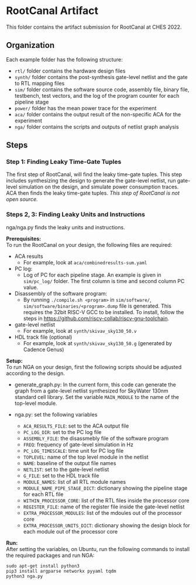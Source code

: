 # RootCanal Artifact

This folder contains the artifact submission for RootCanal at CHES 2022.

## Organization

Each example folder has the following structure:
- `rtl/` folder contains the hardware design files
- `synth/` folder contains the post-synthesis gate-level netlist and the gate to RTL mapping files
- `sim/` folder contains the software source code, assembly file, binary file, testbench, test vectors, and the log of the program counter for each pipeline stage
- `power/` folder has the mean power trace for the experiment
- `aca/` folder contains the output result of the non-specific ACA for the experiment
- `nga/` folder contains the scripts and outputs of netlist graph analysis

## Steps

### **Step 1: Finding Leaky Time-Gate Tuples**

The first step of RootCanal, will find the leaky time-gate tuples. This step includes synthesizing the design to generate the gate-level netlist, run gate-level simulation on the design, and simulate power consumption traces. ACA then finds the leaky time-gate tuples. 
*This step of RootCanal is not open source.*

### **Steps 2, 3: Finding Leaky Units and Instructions**
nga/nga.py finds the leaky units and instructions.  

**Prerequisites:**  
To run the RootCanal on your design, the following files are required:

 - ACA results
	 - For example, look at `aca/combinedresults-sum.yaml` 
 - PC log: 
	 - Log of PC for each pipeline stage. An example is given in `sim/pc_log/` folder. The first column is time and second column PC value. 
 - Disassembly of the software program: 
     - By running `./compile.sh <program>` in `sim/software/`, `sim/software/binaries/<program>.dump` file is generated. This requires the 32bit RISC-V GCC to be installed. To install, follow the steps in https://github.com/riscv-collab/riscv-gnu-toolchain.
 - gate-level netlist
     - For example, look at `synth/skivav_sky130_50.v`
 - HDL track file (optional)
     - For example, look at `synth/skivav_sky130_50.g` (generated by Cadence Genus)

**Setup:**  
To run NGA on your design, first the following scripts should be adjusted according to the design.  
- generate_graph.py: In the current form, this code can generate the graph from a gate-level netlist synthesized for SkyWater 130nm standard cell library. Set the variable `MAIN_MODULE` to the name of the top-level module. 

- nga.py: set the following variables    
	- `ACA_RESULTS_FILE`: set to the ACA output file  
	- `PC_LOG_DIR`: set to the PC log file  
	- `ASSEMBLY_FILE`: the disassmebly file of the software program  
	- `FREQ`: frequency of gate-level simulation in Hz  
	- `PC_LOG_TIMESCALE`: time unit for PC log file  
	- `TOPLEVEL`: name of the top level module in the netlist  
	- `NAME`: baseline of the output file names  
	- `NETLIST`: set to the gate-level netlist  
	- `G_FILE`: set to the HDL track file  
	- `MODULE_NAMES`: list of all RTL module names  
	- `MODULE_NAME_PIPE_STAGE_DICT`: dictionary showing the pipeline stage for each RTL file  
	- `WITHIN_PROCESSOR_CORE`: list of the RTL files inside the processor core  
	- `REGISTER_FILE`: name of the register file inside the gate-level netlist  
	- `EXTRA_PROCESSOR_MODULES`: list of the mdoules out of the processor core  
	- `EXTRA_PROCESSOR_UNITS_DICT`: dictionary showing the design block for each module out of the processor core  

**Run:**  
After setting the variables, on Ubuntu, run the following commands to install the required packages and run NGA:

    sudo apt-get install python3 
    pip3 install argparse networkx pyyaml tqdm 
    python3 nga.py


